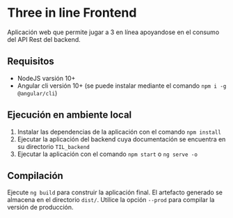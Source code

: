 # Three in line Frontend

Aplicación web que permite jugar a 3 en línea apoyandose en el consumo del API Rest del backend.

## Requisitos

- NodeJS varsión 10+
- Angular cli versión 10+ (se puede instalar mediante el comando `npm i -g @angular/cli`)

## Ejecución en ambiente local

1. Instalar las dependencias de la aplicación con el comando `npm install`
2. Ejecutar la aplicación del backend cuya documentación se encuentra en su directorio `TIL_backend`
3. Ejecutar la aplicación con el comando `npm start` o `ng serve -o`

## Compilación

Ejecute `ng build` para construir la aplicación final. El artefacto generado se almacena en el directorio `dist/`. Utilice la opción `--prod` para compilar la versión de producción.
